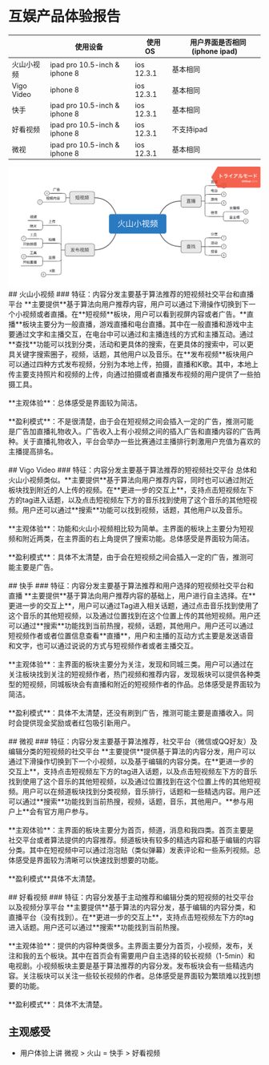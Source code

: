 # 互娱产品体验报告

|  | 使用设备 |　使用OS |　用户界面是否相同(iphone ipad) |
| ---- | ---- | ---- | ---- |
| 火山小视频 | ipad pro 10.5-inch & iphone 8 | ios 12.3.1 | 基本相同 |
| Vigo Video | iphone 8 | ios 12.3.1 | 基本相同 |
| 快手 | ipad pro 10.5-inch & iphone 8 | ios 12.3.1 | 基本相同 |
| 好看视频 | ipad pro 10.5-inch & iphone 8 | ios 12.3.1 | 不支持ipad |
| 微视 | ipad pro 10.5-inch  & iphone 8 | ios 12.3.1 | 基本相同 |

<center><img src='img/xmind.png'></img></center>
## 火山小视频
### 特征：内容分发主要基于算法推荐的短视频社交平台和直播平台
**主要提供**基于算法向用户推荐内容，用户可以通过下滑操作切换到下一个小视频或者直播。在**短视频**板块，用户可以看到视屏内容或者广告。**直播**板块主要分为一般直播，游戏直播和电台直播。其中在一般直播和游戏中主要通过文字和主播交互，在电台中可以通过和主播连线的方式和主播互动。通过**查找**功能可以找到分类，活动和更具体的搜索，在更具体的搜索中，可以更具关键字搜索圈子，视频，话题，其他用户以及音乐。在**发布视频**板块用户可以通过四种方式发布视频，分别为本地上传，拍摄，直播和K歌。其中，本地上传主要支持照片和视频的上传，向通过拍摄或者直播发布视频的用户提供了一些拍摄工具。
<br>
<br>
**主观体验**：总体感受是界面较为简洁。
<br>
<br>
**盈利模式**：不是很清楚，由于会在短视频之间会插入一定的广告，推测可能是广告加直播礼物收入。广告收入上有小视频之间的插入广告和直播内容的广告两种。关于直播礼物收入，平台会举办一些比赛通过主播排行刺激用户充值为喜欢的主播提高排名。
<br>
<br>
## Vigo Video
### 特征：内容分发主要基于算法推荐的短视频社交平台
总体和火山小视频类似。**主要提供**基于算法向用户推荐内容，同时也可以通过附近板块找到附近的人上传的视频。在**更进一步的交互上**，支持点击短视频左下方的tag进入话题，以及点击短视频左下方的音乐找到使用了这个音乐的其他短视频。用户还可以通过**搜索**功能可以找到视频，话题，其他用户以及音乐。
<br>
<br>
**主观体验**：功能和火山小视频相比较为简单。主界面的板块上主要分为短视频和附近两类，在主界面的右上角提供了搜索功能。总体感受是界面较为简洁。
<br>
<br>
**盈利模式**：具体不太清楚，由于会在短视频之间会插入一定的广告，推测可能主要是广告。
<br>
<br>
## 快手
### 特征：内容分发主要基于算法推荐和用户选择的短视频社交平台和直播
**主要提供**基于算法向用户推荐内容的基础上，用户进行自主选择。在**更进一步的交互上**，用户可以通过Tag进入相关话题，通过点击音乐找到使用了这个音乐的其他短视频，以及通过位置找到在这个位置上传的其他短视频。用户还可以通过**搜索**功能找到当前热搜，视频，话题，其他用户。用户还可以通过短视频作者或者位置信息查看**直播**，用户和主播的互动方式主要是发送语音和文字，也可以通过说说的方式与短视频作者或者主播交互。
<br>
<br>
**主观体验**：主界面的板块主要分为关注，发现和同城三类。用户可以通过在关注板块找到关注的短视频作者，热门视频和推荐内容，发现板块可以提供各种类型的短视频，同城板块会有直播和附近的短视频作者的作品。总体感受是界面较为简洁。
<br>
<br>
**盈利模式**：具体不太清楚，还没有刷到广告，推测可能主要是直播收入。同时会提供现金奖励或者红包吸引新用户。
<br>
<br>
## 微视
### 特征：内容分发主要基于算法推荐，社交平台（微信或QQ好友）及编辑分类的短视频的社交平台
**主要提供**提供基于算法的内容分发，用户可以通过下滑操作切换到下一个小视频，以及基于编辑的内容分类。在**更进一步的交互上**，支持点击短视频左下方的tag进入话题，以及点击短视频左下方的音乐找到使用了这个音乐的其他短视频，以及通过位置找到在这个位置上传的其他短视频。用户可以在频道板块找到分类视频，音乐排行，话题和一些精选内容。用户还可以通过**搜索**功能找到当前热搜，视频，话题，音乐，其他用户。**参与用户上**会有官方用户参与。
<br>
<br>
**主观体验**：主界面的板块主要分为首页，频道，消息和我四类。首页主要是社交平台或者算法提供的内容推荐。频道板块有较多的精选内容和基于编辑的内容分类。其中在短视频中可以通过泡泡贴（类似弹幕）发表评论和一些系列视频。总体感受是界面较为清晰可以快速找到想要的功能。
<br>
<br>
**盈利模式**具体不太清楚。
<br>
<br>
## 好看视频
### 特征：内容分发基于主动推荐和编辑分类的短视频的社交平台以及视频分享平台
**主要提供**基于算法的内容分发，基于编辑的内容分类，和直播平台（没有找到）。在**更进一步的交互上**，支持点击短视频左下方的tag进入话题。用户还可以通过**搜索**功能找到当前热搜。 
<br>
<br>
**主观体验**：提供的内容种类很多。主界面主要分为首页，小视频，发布，关注和我的五个板块。其中在首页会有需要用户自主选择的较长视频（1-5min）和电视剧。小视频板块主要是基于算法推荐的内容分发。发布板块会有一些精选内容。关注板块可以关注一些较长视频的作者。总体感受是界面较为繁琐难以找到想要的功能。
<br>
<br>
**盈利模式**：具体不太清楚。

## 主观感受
* 用户体验上讲 微视 > 火山 = 快手 > 好看视频  

